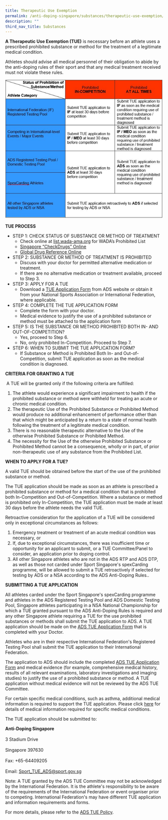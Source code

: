 ```yaml
---
title: Therapeutic Use Exemption
permalink: /anti-doping-singapore/substances/therapeutic-use-exemption/
description: ""
third_nav_title: Substances
---
```

**A Therapeutic Use Exemption (TUE)** is necessary before an athlete uses a prescribed prohibited substance or method for the treatment of a legitimate medical condition.

Athletes should advise all medical personnel of their obligation to abide by the anti-doping rules of their sport and that any medical treatment received must not violate these rules.

![TUE Process Table](/images/What%20We%20Do/Anti%20Doping%20Singapore/Substances/Therapeutic%20Use%20Exemption/TUE_Process_Table.jpeg)

**TUE PROCESS**

* STEP 1: CHECK STATUS OF SUBSTANCE OR METHOD OF TREATMENT 
	* Check online at [list.wada-ama.org](http://list.wada-ama.org/) for WADA’s Prohibited List
	*  [Singapore “CheckDrugs” Online](https://www.antidoping.org.sg/)
	*  [Global Drug Reference Online](http://www.globaldro.com/)
*  STEP 2: SUBSTANCE OR METHOD OF TREATMENT IS PROHIBITED
	* Discuss with your doctor for permitted alternative medication or treatment.
	* If there are no alternative medication or treatment available, proceed to Step 3.
* STEP 3: APPLY FOR A TUE
	* Download a [TUE Application Form](/anti-doping-singapore/resources/policies-and-forms) from ADS website or obtain it from your National Sports Association or International Federation, where applicable.
* STEP 4: COMPLETE THE TUE APPLICATION FORM
	* Complete the form with your doctor.
	* Medical evidence to justify the use of a prohibited substance or method must be attached to the application form
* STEP 5: IS THE SUBSTANCE OR METHOD PROHIBITED BOTH IN- AND OUT-OF-COMPETITION?
	* Yes, proceed to Step 6.
	* No, only prohibited In-Competition. Proceed to Step 7.
* STEP 6: WHEN TO SUBMIT THE TUE APPLICATION FORM?
	* If Substance or Method is Prohibited Both In- and Out-of-Competition, submit TUE application as soon as the medical condition is diagnosed.

**CRITERIA FOR GRANTING A TUE**

 A TUE will be granted only if the following criteria are fulfilled:

1. The athlete would experience a significant impairment to health if the prohibited substance or method were withheld for treating an acute or chronic medical condition.
2. The therapeutic Use of the Prohibited Substance or Prohibited Method would produce no additional enhancement of performance other than that which might be anticipated by a return to a state of normal health following the treatment of a legitimate medical condition.
3. There is no reasonable therapeutic alternative to the Use of the otherwise Prohibited Substance or Prohibited Method.
4. The necessity for the Use of the otherwise Prohibited Substance or Prohibited Method cannot be a consequence, wholly or in part, of prior non-therapeutic use of any substance from the Prohibited List.

**WHEN TO APPLY FOR A TUE?**

A valid TUE should be obtained before the start of the use of the prohibited substance or method.

The TUE application should be made as soon as an athlete is prescribed a prohibited substance or method for a medical condition that is prohibited both In-Competition and Out-of-Competition. Where a substance or method is prohibited only In-Competition, the TUE application must be made at least 30 days before the athlete needs the valid TUE.

Retroactive consideration for the application of a TUE will be considered only in exceptional circumstances as follows:

1. Emergency treatment or treatment of an acute medical condition was necessary, or 
2. If, due to exceptional circumstances, there was insufficient time or opportunity for an applicant to submit, or a TUE Committee/Panel to consider, an application prior to doping control.
3. All other Singapore athletes who are not in the ADS RTP and ADS DTP, as well as those not carded under Sport Singapore's spexCarding programme, will be allowed to submit a TUE retroactively if selected for testing by ADS or a NSA according to the ADS Anti-Doping Rules..    

**SUBMITTING A TUE APPLICATION**

All athletes carded under the Sport Singapore's spexCarding programme and athletes in the ADS Registered Testing Pool and ADS Domestic Testing Pool, Singapore athletes participating in a NSA National Championship for which a TUE granted pursuant to the ADS Anti-Doping Rules is required and any other Singapore athlete requiring a TUE for the use prohibited substances or methods shall submit the TUE application to ADS. A TUE application should be made on the [ADS TUE Application Form](/anti-doping-singapore/resources/policies-and-forms) that is completed with your Doctor.

Athletes who are in their respective International Federation's Registered Testing Pool shall submit the TUE application to their International Federation.

The application to ADS should include the completed [ADS TUE Application Form](/anti-doping-singapore/resources/policies-and-forms) and medical evidence (for example, comprehensive medical history, results of all relevant examinations, laboratory investigations and imaging studies) to justify the use of a prohibited substance or method. A TUE application without medical evidence will not be reviewed by the ADS TUE Committee.

For certain specific medical conditions, such as asthma, additional medical information is required to support the TUE application. Please click [here](https://www.wada-ama.org/en/resources/search?f[0]=field_resource_collections%3A158 "Medical Info to Support TUE Decisions") for details of medical information required for specific medical conditions.

The TUE application should be submitted to:

**Anti-Doping Singapore**  
<br>
3 Stadium Drive  
<br>
Singapore 397630  
<br>
Fax: +65-64409205  
<br>
Email: [Sport_TUE_ADS@sport.gov.sg](mailto:Sport_TUE_ADS@sport.gov.sg)

Note: A TUE granted by the ADS TUE Committee may not be acknowledged by the International Federation. It is the athlete's responsibility to be aware of the requirements of the International Federation or event organiser prior to competing. International Federation's may have different TUE application and information requirements and forms.

For more details, please refer to the [ADS TUE Policy](/anti-doping-singapore/resources/policies-and-forms).